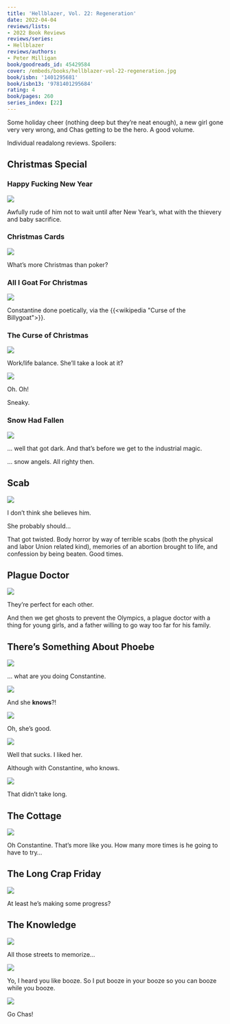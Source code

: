 ```yaml
---
title: 'Hellblazer, Vol. 22: Regeneration'
date: 2022-04-04
reviews/lists:
- 2022 Book Reviews
reviews/series:
- Hellblazer
reviews/authors:
- Peter Milligan
book/goodreads_id: 45429584
cover: /embeds/books/hellblazer-vol-22-regeneration.jpg
book/isbn: '1401295681'
book/isbn13: '9781401295684'
rating: 4
book/pages: 260
series_index: [22]
---
```

Some holiday cheer (nothing deep but they’re neat enough), a new girl gone very very wrong, and Chas getting to be the hero. A good volume. 

Individual readalong reviews. Spoilers:

<!--more-->

## Christmas Special
### Happy Fucking New Year

![](/embeds/books/attachments/hellblazer-22-774073.png)

Awfully rude of him not to wait until after New Year’s, what with the thievery and baby sacrifice. 

### Christmas Cards

![](/embeds/books/attachments/hellblazer-22-34a85d.png)

What’s more Christmas than poker?

### All I Goat For Christmas

![](/embeds/books/attachments/hellblazer-22-20817b.png)

Constantine done poetically, via the {{<wikipedia "Curse of the Billygoat">}}. 

### The Curse of Christmas

![](/embeds/books/attachments/hellblazer-22-1e0bff.png)

Work/life balance. She’ll take a look at it?

![](/embeds/books/attachments/hellblazer-22-3827db.png)

Oh. Oh!

Sneaky. 

### Snow Had Fallen 

![](/embeds/books/attachments/hellblazer-22-016684.png)

… well that got dark. And that’s before we get to the industrial magic. 

… snow angels. All righty then. 

## Scab

![](/embeds/books/attachments/hellblazer-22-6bccfb.png)

I don’t think she believes him. 

She probably should…

That got twisted. Body horror by way of terrible scabs (both the physical and labor Union related kind), memories of an abortion brought to life, and confession by being beaten. Good times. 

## Plague Doctor

![](/embeds/books/attachments/hellblazer-22-179b50.png)

They’re perfect for each other. 

And then we get ghosts to prevent the Olympics, a plague doctor with a thing for young girls, and a father willing to go way too far for his family. 

## There’s Something About Phoebe

![](/embeds/books/attachments/hellblazer-22-459e04.png)

… what are you doing Constantine. 

![](/embeds/books/attachments/hellblazer-22-714ef8.png)

And she **knows**?!

![](/embeds/books/attachments/hellblazer-22-b20bbc.png)

Oh, she’s good. 

![](/embeds/books/attachments/hellblazer-22-71b20d.png)

Well that sucks. I liked her. 

Although with Constantine, who knows. 

![](/embeds/books/attachments/hellblazer-22-9893a9.png)

That didn’t take long. 

## The Cottage

![](/embeds/books/attachments/hellblazer-22-a62b1a.png)

Oh Constantine. That’s more like you. How many more times is he going to have to try…

## The Long Crap Friday 

![](/embeds/books/attachments/hellblazer-22-266d46.png)

At least he’s making some progress?

## The Knowledge

![](/embeds/books/attachments/hellblazer-22-c277b8.png)

All those streets to memorize…

![](/embeds/books/attachments/hellblazer-22-3b11f7.png)

Yo, I heard you like booze. So I put booze in your booze so you can booze while you booze. 

![](/embeds/books/attachments/hellblazer-22-c1cc3a.png)

Go Chas!